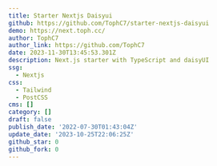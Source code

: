 ```yaml
---
title: Starter Nextjs Daisyui
github: https://github.com/TophC7/starter-nextjs-daisyui
demo: https://next.toph.cc/
author: TophC7
author_link: https://github.com/TophC7
date: 2023-11-30T13:45:53.301Z
description: Next.js starter with TypeScript and daisyUI
ssg:
  - Nextjs
css:
  - Tailwind
  - PostCSS
cms: []
category: []
draft: false
publish_date: '2022-07-30T01:43:04Z'
update_date: '2023-10-25T22:06:25Z'
github_star: 0
github_fork: 0
---
```

